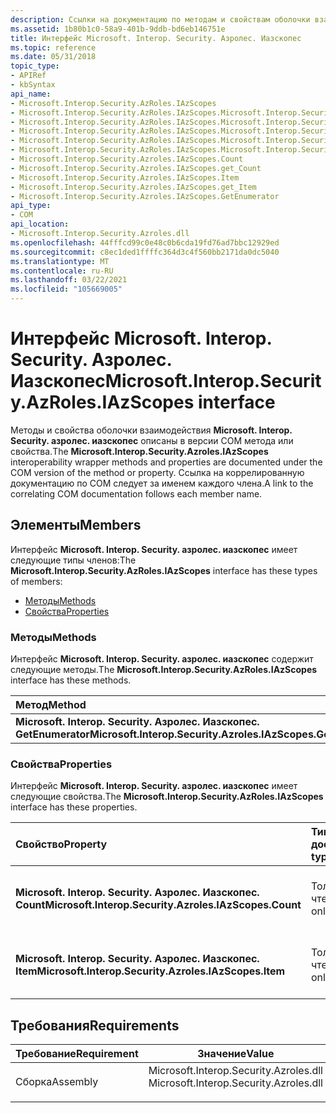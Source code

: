```yaml
---
description: Ссылки на документацию по методам и свойствам оболочки взаимодействия Иазскопес.
ms.assetid: 1b80b1c0-58a9-401b-9ddb-bd6eb146751e
title: Интерфейс Microsoft. Interop. Security. Азролес. Иазскопес
ms.topic: reference
ms.date: 05/31/2018
topic_type:
- APIRef
- kbSyntax
api_name:
- Microsoft.Interop.Security.AzRoles.IAzScopes
- Microsoft.Interop.Security.AzRoles.IAzScopes.Microsoft.Interop.Security.Azroles.IAzScopes.GetEnumerator
- Microsoft.Interop.Security.AzRoles.IAzScopes.Microsoft.Interop.Security.Azroles.IAzScopes.Count
- Microsoft.Interop.Security.AzRoles.IAzScopes.Microsoft.Interop.Security.Azroles.IAzScopes.get_Count
- Microsoft.Interop.Security.AzRoles.IAzScopes.Microsoft.Interop.Security.Azroles.IAzScopes.Item
- Microsoft.Interop.Security.AzRoles.IAzScopes.Microsoft.Interop.Security.Azroles.IAzScopes.get_Item
- Microsoft.Interop.Security.Azroles.IAzScopes.Count
- Microsoft.Interop.Security.Azroles.IAzScopes.get_Count
- Microsoft.Interop.Security.Azroles.IAzScopes.Item
- Microsoft.Interop.Security.Azroles.IAzScopes.get_Item
- Microsoft.Interop.Security.Azroles.IAzScopes.GetEnumerator
api_type:
- COM
api_location:
- Microsoft.Interop.Security.Azroles.dll
ms.openlocfilehash: 44fffcd99c0e48c0b6cda19fd76ad7bbc12929ed
ms.sourcegitcommit: c8ec1ded1ffffc364d3c4f560bb2171da0dc5040
ms.translationtype: MT
ms.contentlocale: ru-RU
ms.lasthandoff: 03/22/2021
ms.locfileid: "105669005"
---
```

# <a name="microsoftinteropsecurityazrolesiazscopes-interface"></a><span data-ttu-id="54826-103">Интерфейс Microsoft. Interop. Security. Азролес. Иазскопес</span><span class="sxs-lookup"><span data-stu-id="54826-103">Microsoft.Interop.Security.AzRoles.IAzScopes interface</span></span>

<span data-ttu-id="54826-104">Методы и свойства оболочки взаимодействия **Microsoft. Interop. Security. азролес. иазскопес** описаны в версии COM метода или свойства.</span><span class="sxs-lookup"><span data-stu-id="54826-104">The **Microsoft.Interop.Security.Azroles.IAzScopes** interoperability wrapper methods and properties are documented under the COM version of the method or property.</span></span> <span data-ttu-id="54826-105">Ссылка на коррелированную документацию по COM следует за именем каждого члена.</span><span class="sxs-lookup"><span data-stu-id="54826-105">A link to the correlating COM documentation follows each member name.</span></span>

## <a name="members"></a><span data-ttu-id="54826-106">Элементы</span><span class="sxs-lookup"><span data-stu-id="54826-106">Members</span></span>

<span data-ttu-id="54826-107">Интерфейс **Microsoft. Interop. Security. азролес. иазскопес** имеет следующие типы членов:</span><span class="sxs-lookup"><span data-stu-id="54826-107">The **Microsoft.Interop.Security.AzRoles.IAzScopes** interface has these types of members:</span></span>

-   [<span data-ttu-id="54826-108">Методы</span><span class="sxs-lookup"><span data-stu-id="54826-108">Methods</span></span>](#methods)
-   [<span data-ttu-id="54826-109">Свойства</span><span class="sxs-lookup"><span data-stu-id="54826-109">Properties</span></span>](#properties)

### <a name="methods"></a><span data-ttu-id="54826-110">Методы</span><span class="sxs-lookup"><span data-stu-id="54826-110">Methods</span></span>

<span data-ttu-id="54826-111">Интерфейс **Microsoft. Interop. Security. азролес. иазскопес** содержит следующие методы.</span><span class="sxs-lookup"><span data-stu-id="54826-111">The **Microsoft.Interop.Security.AzRoles.IAzScopes** interface has these methods.</span></span>



| <span data-ttu-id="54826-112">Метод</span><span class="sxs-lookup"><span data-stu-id="54826-112">Method</span></span>                                                         | <span data-ttu-id="54826-113">Описание</span><span class="sxs-lookup"><span data-stu-id="54826-113">Description</span></span>                                                  |
|:---------------------------------------------------------------|:-------------------------------------------------------------|
| <span data-ttu-id="54826-114">**Microsoft. Interop. Security. Азролес. Иазскопес. GetEnumerator**</span><span class="sxs-lookup"><span data-stu-id="54826-114">**Microsoft.Interop.Security.Azroles.IAzScopes.GetEnumerator**</span></span> | [<span data-ttu-id="54826-115">**Иазскопес:: \_ NewEnum**</span><span class="sxs-lookup"><span data-stu-id="54826-115">**IAzScopes::\_NewEnum**</span></span>](/windows/desktop/api/Azroles/nf-azroles-iazscopes-get__newenum)<br/> |



 

### <a name="properties"></a><span data-ttu-id="54826-116">Свойства</span><span class="sxs-lookup"><span data-stu-id="54826-116">Properties</span></span>

<span data-ttu-id="54826-117">Интерфейс **Microsoft. Interop. Security. азролес. иазскопес** имеет следующие свойства.</span><span class="sxs-lookup"><span data-stu-id="54826-117">The **Microsoft.Interop.Security.AzRoles.IAzScopes** interface has these properties.</span></span>



| <span data-ttu-id="54826-118">Свойство</span><span class="sxs-lookup"><span data-stu-id="54826-118">Property</span></span>                                                          | <span data-ttu-id="54826-119">Тип доступа</span><span class="sxs-lookup"><span data-stu-id="54826-119">Access type</span></span>          | <span data-ttu-id="54826-120">Описание</span><span class="sxs-lookup"><span data-stu-id="54826-120">Description</span></span>                                                       |
|:------------------------------------------------------------------|:---------------------|:------------------------------------------------------------------|
| <span data-ttu-id="54826-121">**Microsoft. Interop. Security. Азролес. Иазскопес. Count**</span><span class="sxs-lookup"><span data-stu-id="54826-121">**Microsoft.Interop.Security.Azroles.IAzScopes.Count**</span></span><br/> | <span data-ttu-id="54826-122">Только для чтения</span><span class="sxs-lookup"><span data-stu-id="54826-122">Read-only</span></span><br/> | [<span data-ttu-id="54826-123">**Свойство Count объекта Иазскопес**</span><span class="sxs-lookup"><span data-stu-id="54826-123">**Count Property of IAzScopes**</span></span>](/windows/desktop/api/Azroles/nf-azroles-iazscopes-get_count)<br/> |
| <span data-ttu-id="54826-124">**Microsoft. Interop. Security. Азролес. Иазскопес. Item**</span><span class="sxs-lookup"><span data-stu-id="54826-124">**Microsoft.Interop.Security.Azroles.IAzScopes.Item**</span></span><br/>  | <span data-ttu-id="54826-125">Только для чтения</span><span class="sxs-lookup"><span data-stu-id="54826-125">Read-only</span></span><br/> | [<span data-ttu-id="54826-126">**Свойство Item объекта Иазскопес**</span><span class="sxs-lookup"><span data-stu-id="54826-126">**Item Property of IAzScopes**</span></span>](/windows/desktop/api/Azroles/nf-azroles-iazscopes-get_item)<br/>   |



 

## <a name="requirements"></a><span data-ttu-id="54826-127">Требования</span><span class="sxs-lookup"><span data-stu-id="54826-127">Requirements</span></span>



| <span data-ttu-id="54826-128">Требование</span><span class="sxs-lookup"><span data-stu-id="54826-128">Requirement</span></span> | <span data-ttu-id="54826-129">Значение</span><span class="sxs-lookup"><span data-stu-id="54826-129">Value</span></span> |
|---------------------|-------------------------------------------------------------------------------------------------------------------|
| <span data-ttu-id="54826-130">Сборка</span><span class="sxs-lookup"><span data-stu-id="54826-130">Assembly</span></span><br/> | <dl> <span data-ttu-id="54826-131"><dt>Microsoft.Interop.Security.Azroles.dll</dt></span><span class="sxs-lookup"><span data-stu-id="54826-131"><dt>Microsoft.Interop.Security.Azroles.dll</dt></span></span> </dl> |



 

 




